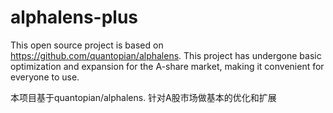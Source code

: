 # alphalens-plus
This open source project is based on https://github.com/quantopian/alphalens.
This project has undergone basic optimization and expansion for the A-share market, making it convenient for everyone to use.

本项目基于quantopian/alphalens.
针对A股市场做基本的优化和扩展
